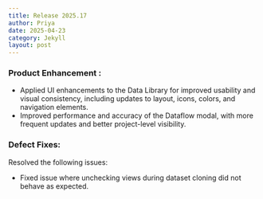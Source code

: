 ```yaml
---
title: Release 2025.17
author: Priya
date: 2025-04-23
category: Jekyll
layout: post
---
```

### Product Enhancement :
* Applied UI enhancements to the Data Library for improved usability and visual consistency, including updates to layout, icons, colors, and navigation elements.
* Improved performance and accuracy of the Dataflow modal, with more frequent updates and better project-level visibility.


### Defect Fixes:
Resolved the following issues:
* Fixed issue where unchecking views during dataset cloning did not behave as expected.